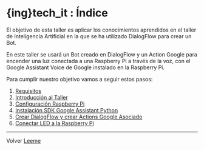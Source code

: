 # {ing}tech_it : Índice

El objetivo de esta taller es aplicar los conocimientos aprendidos en el taller de Inteligencia Artificial en la que se ha utilizado DialogFlow para crear un Bot.

En este taller se usará un Bot creado en DialogFlow y un Action Google para encender una luz conectada a una Raspberry Pi a través de la voz, con el Google Assistant Voice de Google instalado en la Raspberry Pi.

Para cumplir nuestro objetivo vamos a seguir estos pasos:

1. [Requisitos](./requisitos.md)
1. [Introducción al Taller](./introduccion.md)
1. [Configuración Raspberry Pi](./configuracion_raspberry.md)
1. [Instalación SDK Google Assistant Python](./instalacion_sdk_google_assistant.md)
1. [Crear DialogFlow y crear Actions Google Asociado](./creando_dialog_flow_y_action_google.md)
1. [Conectar LED a la Raspberry Pi](./montando_circuito.md)


---
Volver [Leeme](./README.md)









